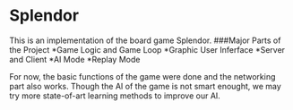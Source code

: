 # Splendor

This is an implementation of the board game Splendor.
###Major Parts of the Project
*Game Logic and Game Loop
*Graphic User Inferface
*Server and Client
*AI Mode
*Replay Mode

For now, the basic functions of the game were done and the networking part also works. Though the AI of the game is not smart enought, we may try more state-of-art learning methods to improve our AI.
